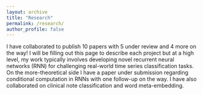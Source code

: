 ```yaml
---
layout: archive
title: "Research"
permalink: /research/
author_profile: false
---
```


I have collaborated to publish 10 papers with 5 under review and 4 more on the way! I will be filling out this page to describe each project but at a high level, my work typically involves developing novel recurrent neural networks (RNN) for challenging real-world time series classification tasks. On the more-theoretical side I have a paper under submission regarding conditional computation in RNNs with one follow-up on the way. I have also collaborated on clinical note classification and word meta-embedding.
